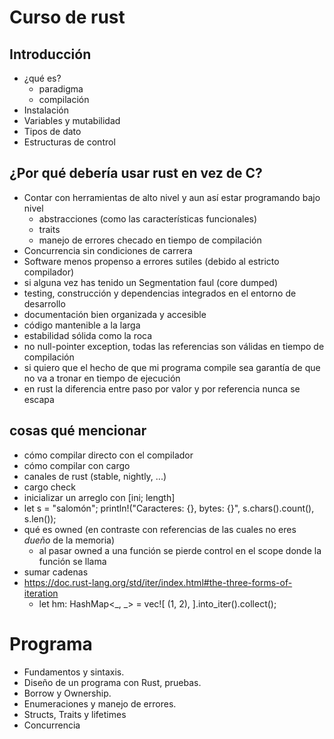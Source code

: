 # Curso de rust

## Introducción

* ¿qué es?
    - paradigma
    - compilación
* Instalación
* Variables y mutabilidad
* Tipos de dato
* Estructuras de control

## ¿Por qué debería usar rust en vez de C?

* Contar con herramientas de alto nivel y aun así estar programando bajo nivel
    - abstracciones (como las características funcionales)
    - traits
    - manejo de errores checado en tiempo de compilación
* Concurrencia sin condiciones de carrera
* Software menos propenso a errores sutiles (debido al estricto compilador)
* si alguna vez has tenido un Segmentation faul (core dumped)
* testing, construcción y dependencias integrados en el entorno de desarrollo
* documentación bien organizada y accesible
* código mantenible a la larga
* estabilidad sólida como la roca
* no null-pointer exception, todas las referencias son válidas en tiempo de compilación
* si quiero que el hecho de que mi programa compile sea garantía de que no va a tronar en tiempo de ejecución
* en rust la diferencia entre paso por valor y por referencia nunca se escapa

## cosas qué mencionar

* cómo compilar directo con el compilador
* cómo compilar con cargo
* canales de rust (stable, nightly, ...)
* cargo check
* inicializar un arreglo con [ini; length]
* let s = "salomón"; println!("Caracteres: {}, bytes: {}", s.chars().count(), s.len());
* qué es owned (en contraste con referencias de las cuales no eres *dueño* de la memoria)
    - al pasar owned a una función se pierde control en el scope donde la función se llama
* sumar cadenas
* https://doc.rust-lang.org/std/iter/index.html#the-three-forms-of-iteration
    - let hm: HashMap<_, _> = vec![ (1, 2), ].into_iter().collect();

# Programa

* Fundamentos y sintaxis.
* Diseño de un programa con Rust, pruebas.
* Borrow y Ownership.
* Enumeraciones y manejo de errores.
* Structs, Traits y lifetimes
* Concurrencia

